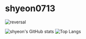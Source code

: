 # shyeon0713

![reversal](https://capsule-render.vercel.app/api?type=rect&text=RECT&fontAlign=30&fontSize=30&desc=Use%20theme&descAlign=60&descAlignY=50&theme=radical)

![shyeon's GitHub stats](https://github-readme-stats.vercel.app/api?username=shyeon0713&show_icons=true&bg_color=0F2F4F&text_color=ffffff)
![Top Langs](https://github-readme-stats.vercel.app/api/top-langs/?username=shyeon0713&layout=compact)
